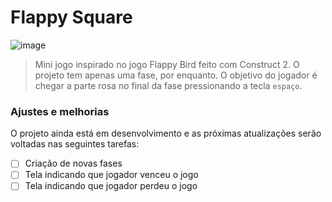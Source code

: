 # Flappy Square
![image](https://user-images.githubusercontent.com/97316221/182048510-d85372da-6cc2-4859-be95-983712f813a0.png)

> Mini jogo inspirado no jogo Flappy Bird feito com Construct 2. O projeto tem apenas uma fase, por enquanto. O objetivo do jogador é chegar a parte rosa no final da fase pressionando a tecla `espaço`.

### Ajustes e melhorias

O projeto ainda está em desenvolvimento e as próximas atualizações serão voltadas nas seguintes tarefas:

- [ ] Criação de novas fases
- [ ] Tela indicando que jogador venceu o jogo
- [ ] Tela indicando que jogador perdeu o jogo
